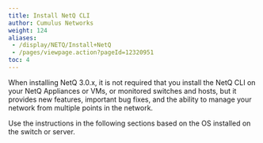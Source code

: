 ```yaml
---
title: Install NetQ CLI
author: Cumulus Networks
weight: 124
aliases:
 - /display/NETQ/Install+NetQ
 - /pages/viewpage.action?pageId=12320951
toc: 4
---
```

When installing NetQ 3.0.x,  it is not required that you install the NetQ CLI on your NetQ Appliances or VMs, or monitored switches and hosts, but it provides new features, important bug fixes, and the ability to manage your network from multiple points in the network.

Use the instructions in the following sections based on the OS installed on the switch or server.
